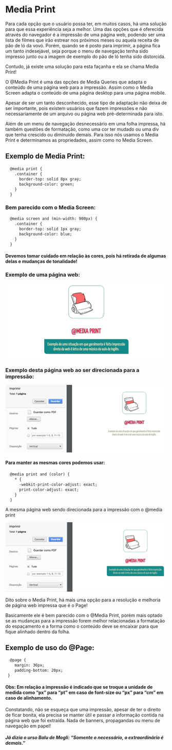 # Media Print

Para cada opção que o usuário possa ter, em muitos casos, há uma solução para que essa experiência seja a melhor. Uma das opções que é oferecida através do navegador é a impressão de uma página web, podendo ser uma lista de filmes que irão estrear nos próximos meses ou aquela receita de pão de ló da vovó. Porém, quando se é posto para imprimir, a página fica um tanto indesejável, seja porque o menu de navegação tenha sido impresso junto ou a imagem de exemplo do pão de ló tenha sido distorcida.

Contudo, já existe uma solução para esta façanha e ela se chama Media Print!

O @Media Print é uma das opções de Media Queries que adapta o conteúdo de uma página web para a impressão. Assim como o Media Screen adapta o conteúdo de uma página desktop para uma página mobile.

Apesar de ser um tanto desconhecido, esse tipo de adaptação não deixa de ser importante, pois existem usuários que fazem impressões e não necessariamente de um arquivo ou página web pré-determinada para isto.

Além de um menu de navegação desnecessário em uma folha impressa, há também questões de formatação, como uma cor ter mudado ou uma div que tenha crescido ou diminuído demais. Para isso nós usamos o Media Print e determinamos as propriedades, assim como no Media Screen.


## Exemplo de Media Print:
```
  @media print {
    .container {
      border-top: solid 8px gray;
      background-color: green;
    }
  }

```

### Bem parecido com o Media Screen:
```
  @media screen and (min-width: 900px) {
    .container {
      border-top: solid 1px gray;
      background-color: blue; 
    }
  } 

```

#### Devemos tomar cuidado em relação às cores, pois há retirada de algumas delas e mudanças de tonalidade!

### Exemplo de uma página web:

![Exemplo](./img/pagina-web.jpg)

### Exemplo desta página web ao ser direcionada para a impressão:

![Exemplo](./img/pagina-web-impressao-sem-media.jpg)


#### Para manter as mesmas cores podemos usar:

```
  @media print and (color) {
    * {
      -webkit-print-color-adjust: exact;
      print-color-adjust: exact;
    }
  }
```

A mesma página web sendo direcionada para a impressão com o @media print

![Exemplo](./img/pagina-web-impressao-media.jpg)


Dito sobre o Media Print, há mais uma opção para a resolução e melhoria de página web impressa que é o Page! 

Basicamente ele é bem parecido com o @Media Print, porém mais optado se as mudanças para a impressão forem melhor relacionadas a formatação do espaçamento e a forma como o conteúdo deve se encaixar para que fique alinhado dentro da folha.

## Exemplo de uso do @Page:

```
  @page {
    margin: 36px;
    padding-bottom: 20px;
 }
```

#### Obs: Em relação a impressão é indicado que se troque a unidade de medida como “px” para “pt” em caso de font-size ou “px” para “cm” em caso de alinhamento.


Constatando, não se esqueça que uma impressão, apesar de ter o direito de ficar bonita, ela precisa se manter útil e passar a informação contida na página web que foi extraída. Nada de banners, propagandas ou menu de navegação em papel!

##### Já dizia o urso Balu de Mogli: “Somente o necessário, o extraordinário é demais.”